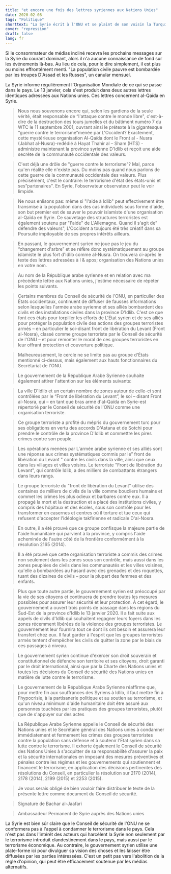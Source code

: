 ```yaml
---
title: "et encore une fois des lettres syriennes aux Nations Unies"
date: 2020-02-08
tags: "Politique"
shorttext: "La Syrie écrit à l'ONU et se plaint de son voisin la Turquie. Pourquoi n'est-il pas largement rapporté, ou joue-t-elle de nouveau pour les serviteurs de l'Ouest?"
cover: "repression"
draft: false
lang: fr
---
```


Si le consommateur de médias incliné recevra les prochains messages sur la Syrie du courant dominant, alors il n'a aucune connaissance de fond sur les événements là-bas. Au lieu de cela, pour le dire simplement, il est plus ou moins effrontément menti. "La population civile pauvre est bombardée par les troupes D'Assad et les Russes", un canular mensuel. 

La Syrie informe régulièrement l'Organisation Mondiale de ce qui se passe dans le pays. Le 13 janvier, cela s'est produit dans deux autres lettres identiques adressées aux Nations unies. Ces lettres concernent al-Qaïda en Syrie.

> Nous nous souvenons encore qui, selon les gardiens de la seule vérité, était responsable de “l'attaque contre le monde libre", c'est-à-dire de la destruction des tours jumelles et du bâtiment numéro 7 du WTC le 11 septembre 2001, ouvrant ainsi le prétexte à la gigantesque “guerre contre le terrorisme”menée par L'Occident? Exactement, cette mystérieuse organisation Al-Qaïda dont le Front al - Nusra (Jabhat al-Nusra)-redédié à Hayat Thahir al – Sham (HTS) - administre maintenant la province syrienne D'Idlib et reçoit une aide secrète de la communauté occidentale des valeurs.

> C'est déjà une drôle de "guerre contre le terrorisme"? Mal, parce qu'en réalité elle n'existe pas. Du moins pas quand nous parlons de cette guerre de la communauté occidentale des valeurs. Plus précisément, c'est le contraire: le terrorisme d'état des états-unis et ses”partenaires". En Syrie, l'observateur observateur peut le voir limpide.

> Ne nous enlisons pas: même si "l'aide à Idlib" peut effectivement être transmise à la population dans des cas individuels sous forme d'aide, son but premier est de sauver le pouvoir islamiste d'une organisation al-Qaïda en Syrie. Ce sauvetage des structures terroristes est également soutenu par "l'aide" de L'Allemagne. Quand il s'agit de” défendre des valeurs", L'Occident a toujours été très créatif dans sa Poursuite impitoyable de ses propres intérêts ailleurs.

> En passant, le gouvernement syrien ne joue pas le jeu du “changement d'arbre” et se réfère donc systématiquement au groupe islamiste le plus fort d'Idlib comme al-Nusra. On trouvera ci-après le texte des lettres adressées à l & apos; organisation des Nations unies en votre nom.

> Au nom de la République arabe syrienne et en relation avec ma précédente lettre aux Nations unies, j'estime nécessaire de répéter les points suivants.

> Certains membres du Conseil de sécurité de l'ONU, en particulier des États occidentaux, continuent de diffuser de fausses informations selon lesquelles l'armée arabe syrienne et ses alliés bombardent des civils et des installations civiles dans la province D'Idlib. C'est ce que font ces états pour torpiller les efforts de L'État syrien et de ses alliés pour protéger la population civile des actions des groupes terroristes armés – en particulier le soi-disant front de libération du Levant (Front al-Nosra), classé comme groupe terroriste par le Conseil de sécurité de l'ONU – et pour remonter le moral de ces groupes terroristes en leur offrant protection et couverture politique.

> Malheureusement, le cercle ne se limite pas au groupe d'États mentionné ci-dessus, mais également aux hauts fonctionnaires du Secrétariat de l'ONU.

> Le gouvernement de la République Arabe Syrienne souhaite également attirer l'attention sur les éléments suivants:

> La ville D'Idlib et un certain nombre de zones autour de celle-ci sont contrôlées par le “Front de libération du Levant”, le soi – disant Front al-Nosra, qui – en tant que bras armé d'al-Qaïda en Syrie-est répertorié par le Conseil de sécurité de l'ONU comme une organisation terroriste.

> Ce groupe terroriste a profité du mépris du gouvernement turc pour ses obligations en vertu des accords D'Astana et de Sotchi pour prendre le contrôle de la province D'Idlib et commettre les pires crimes contre son peuple.

> Les opérations menées par L'armée arabe syrienne et ses alliés sont une réponse aux crimes systématiques commis par le” front de libération du Levant " contre les civils dans la ville, ainsi que ceux dans les villages et villes voisins. Le terroriste "Front de libération du Levant", qui contrôle Idlib, a des milliers de combattants étrangers dans leurs rangs.

> Le groupe terroriste du "front de libération du Levant" utilise des centaines de milliers de civils de la ville comme boucliers humains et commet les crimes les plus odieux et barbares contre eux. Il a propagé la mort et la destruction et a placé des institutions civiles, y compris des hôpitaux et des écoles, sous son contrôle pour les transformer en casernes et centres où il torture et tue ceux qui refusent d'accepter l'idéologie takfirienne et radicale D'al-Nosra.

> En outre, il a été prouvé que ce groupe confisque la majeure partie de l'aide humanitaire qui parvient à la province, y compris l'aide acheminée de l'autre côté de la frontière conformément à la résolution 2165 (2014).

> Il a été prouvé que cette organisation terroriste a commis des crimes non seulement dans les zones sous son contrôle, mais aussi dans les zones peuplées de civils dans les communautés et les villes voisines, qu'elle a bombardées au hasard avec des grenades et des roquettes, tuant des dizaines de civils – pour la plupart des femmes et des enfants.

> Plus que toute autre partie, le gouvernement syrien est préoccupé par la vie de ses citoyens et continuera de prendre toutes les mesures possibles pour assurer leur sécurité et leur protection. À cet égard, le gouvernement a ouvert trois points de passage dans les régions du Sud-Est de la province d'Idlib le 13 janvier 2020. Il a fait suite aux appels de civils d'Idlib qui souhaitent regagner leurs foyers dans les zones récemment libérées de la violence des groupes terroristes. Le gouvernement leur fournira tout ce dont ils ont besoin et assurera leur transfert chez eux. Il faut garder à l'esprit que les groupes terroristes armés tentent d'empêcher les civils de quitter la zone par le biais de ces passages à niveau.

> Le gouvernement syrien continue d'exercer son droit souverain et constitutionnel de défendre son territoire et ses citoyens, droit garanti par le droit international, ainsi que par la Charte des Nations unies et toutes les décisions du Conseil de sécurité des Nations unies en matière de lutte contre le terrorisme.

> Le gouvernement de la République Arabe Syrienne réaffirme que, pour mettre fin aux souffrances des Syriens à Idlib, il faut mettre fin à l'hypocrisie, à la partisanerie politique et au soutien au terrorisme, et qu'un niveau minimum d'aide humanitaire doit être assuré aux personnes touchées par les pratiques des groupes terroristes, plutôt que de s'appuyer sur des actes

> La République Arabe Syrienne appelle le Conseil de sécurité des Nations unies et le Secrétaire général des Nations unies à condamner immédiatement et fermement les crimes des groupes terroristes contre la population sans défense et à soutenir l'État syrien dans sa lutte contre le terrorisme. Il exhorte également le Conseil de sécurité des Nations Unies à s'acquitter de sa responsabilité d'assurer la paix et la sécurité internationales en imposant des mesures préventives et pénales contre les régimes et les gouvernements qui soutiennent et financent le terrorisme, en application des décisions pertinentes des résolutions du Conseil, en particulier la résolution sur 2170 (2014), 2178 (2014), 2199 (2015) et 2253 (2015).

> Je vous serais obligé de bien vouloir faire distribuer le texte de la présente lettre comme document du Conseil de sécurité.

> Signature de Bachar al-Jaafari

> Ambassadeur Permanent de Syrie auprès des Nations unies

La Syrie est bien sûr claire que le Conseil de sécurité de l'ONU ne se conformera pas à l'appel à condamner le terrorisme dans le pays. Cela n'est pas dans l'intérêt des acteurs qui harcèlent la Syrie non seulement par le terrorisme introduit clandestinement dans le pays, mais aussi par le terrorisme économique. Au contraire, le gouvernement syrien utilise une plate-forme ici pour divulguer sa vision des choses et les laisser être diffusées par les parties intéressées. C'est un petit pas vers l'abolition de la règle d'opinion, qui peut être efficacement soutenue par les médias alternatifs.
